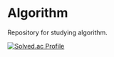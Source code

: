 # Algorithm
Repository for studying algorithm.

[![Solved.ac Profile](http://mazassumnida.wtf/api/v2/generate_badge?boj=gkak1345)](https://solved.ac/gkak1345/)
